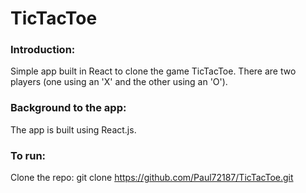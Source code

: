# TicTacToe

### Introduction:
Simple app built in React to clone the game TicTacToe. There are two players (one using an 'X' and the other using an 'O').

### Background to the app:
The app is built using React.js.

### To run:
Clone the repo: git clone https://github.com/Paul72187/TicTacToe.git

